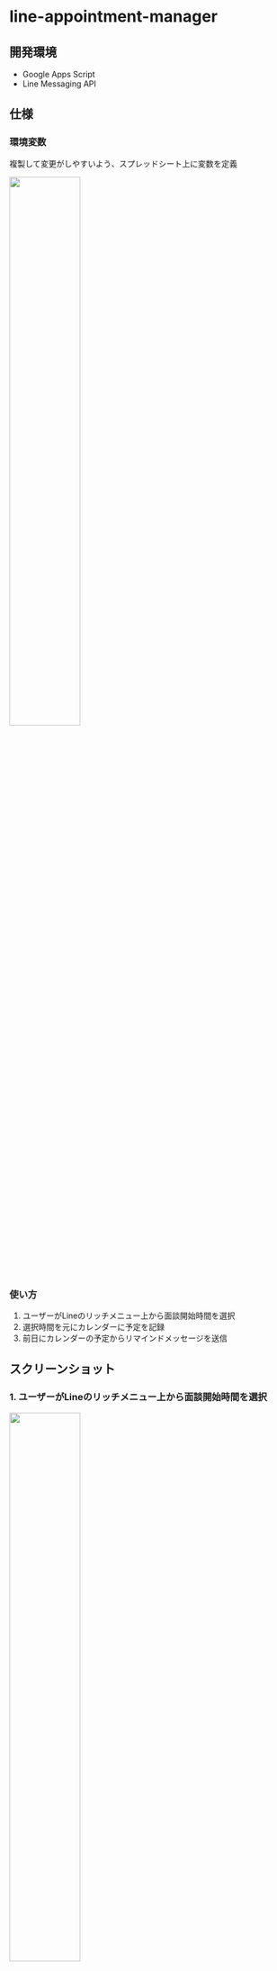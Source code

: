 # line-appointment-manager

## 開発環境
- Google Apps Script
- Line Messaging API


## 仕様

### 環境変数
<p>複製して変更がしやすいよう、スプレッドシート上に変数を定義</p>
<img src="https://user-images.githubusercontent.com/39648121/63211191-d7853b00-c12e-11e9-8429-2f93b6ca2262.png" width="50%">

### 使い方
1. ユーザーがLineのリッチメニュー上から面談開始時間を選択
2. 選択時間を元にカレンダーに予定を記録
3. 前日にカレンダーの予定からリマインドメッセージを送信


## スクリーンショット
### 1. ユーザーがLineのリッチメニュー上から面談開始時間を選択
<img src="https://user-images.githubusercontent.com/39648121/63211177-c5a39800-c12e-11e9-9121-48aaea6fa697.png" width="50%">
<img src="https://user-images.githubusercontent.com/39648121/63211178-c5a39800-c12e-11e9-824e-0fcb70169d72.png" width="50%">
<img src="https://user-images.githubusercontent.com/39648121/63211179-c5a39800-c12e-11e9-868e-a43d24e6dc11.png" width="50%">
<img src="https://user-images.githubusercontent.com/39648121/63211180-c63c2e80-c12e-11e9-8164-704d6d9266e1.png" width="50%">

### 2. 選択時間を元にカレンダーに予定を記録
<img src="https://user-images.githubusercontent.com/39648121/63212440-ad884480-c13f-11e9-8259-b838df98d9f8.png" width="50%">

### 3. 明日の予定からリマインドメッセージを送信(トリガーで毎日実行)
<img src="https://user-images.githubusercontent.com/39648121/63212439-acefae00-c13f-11e9-8840-76268c4d45e4.png" width="50%">
<img src="https://user-images.githubusercontent.com/39648121/63212503-68184700-c140-11e9-86f6-670dd083430d.png" width="50%">
